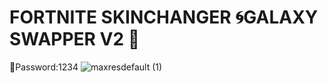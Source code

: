 # FORTNITE SKINCHANGER 🌀GALAXY SWAPPER V2 🌌  
🔢Password:1234
![maxresdefault (1)](https://user-images.githubusercontent.com/113033715/196555040-b70f2ca9-55d4-4b02-a78e-f6ef85f6d5e6.jpg)








